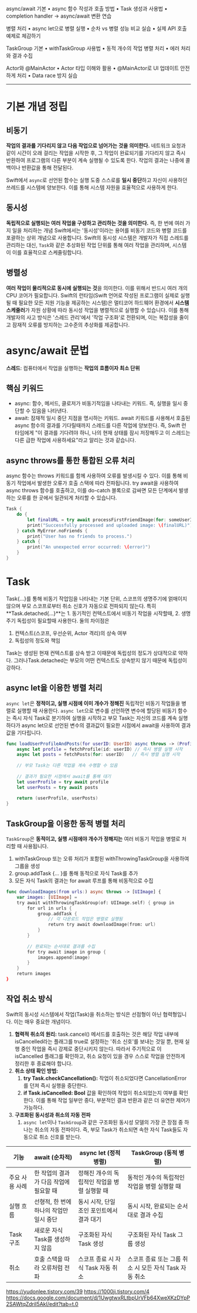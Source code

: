 async/await 기본
	•	async 함수 작성과 호출 방법
	•	Task 생성과 사용법
	•	completion handler → async/await 변환 연습

병렬 처리
	•	async let으로 병렬 실행
	•	순차 vs 병렬 성능 비교 실습
	•	실제 API 호출 예제로 체감하기

TaskGroup 기본
	•	withTaskGroup 사용법
	•	동적 개수의 작업 병렬 처리
	•	에러 처리와 결과 수집

Actor와 @MainActor
	•	Actor 타입 이해와 활용
	•	@MainActor로 UI 업데이트 안전하게 처리
	•	Data race 방지 실습


---

# 기본 개념 정립
## 비동기
**작업의 결과를 기다리지 않고 다음 작업으로 넘어가는 것을 의미한다.**
네트워크 요청과 같이 시간이 오래 걸리는 작업을 시작한 후, 그 작업이 완료되기를 기다리지 않고 즉시 반환하여 프로그램의 다른 부분이 계속 실행될 수 있도록 한다. 작업의 결과는 나중에 콜백이나 반환값을 통해 전달된다.

Swift에서 `async`로 선언된 함수는 실행 도중 스스로를 **일시 중단**하고 자신이 사용하던 쓰레드를 시스템에 양보한다. 이를 통해 시스템 자원을 효율적으로 사용하게 한다. 

## 동시성
**독립적으로 실행되는 여러 작업을 구성하고 관리하는 것을 의미한다.** 즉, 한 번에 여러 가지 일을 처리하는 개념
Swift에서는 '동시성'이라는 용어를 비동기 코드와 병렬 코드를 포괄하는 상위 개념으로 사용합니다. Swift의 동시성 시스템은 개발자가 직접 스레드를 관리하는 대신, `Task`와 같은 추상화된 작업 단위를 통해 여러 작업을 관리하며, 시스템이 이를 효율적으로 스케줄링합니다.

## 병렬성
**여러 작업이 물리적으로 동시에 실행되는 것**을 의미한다. 이를 위해서 반드시 여러 개의 CPU 코어가 필요합니다.
Swift의 런타임(Swift 언어로 작성된 프로그램이 실제로 실행될 때 필요한 모든 지원 기능을 제공하는 시스템)은 멀티코어 하드웨어 환경에서 **시스템 스케줄러**가 자원 상황에 따라 동시성 작업을 병렬적으로 실행할 수 있습니다.
이를 통해 개발자의 사고 방식은 '스레드 관리'에서 '작업 구조화'로 전환되며, 이는 복잡성을 줄이고 잠재적 오류를 방지하는 고수준의 추상화를 제공합니다.

# async/await 문법
**스레드**: 컴퓨터에서 작업을 실행하는 **작업의 흐름이자 최소 단위**
## 핵심 키워드
- async: 함수, 메서드, 클로저가 비동기적임을 나타내는 키워드. 즉, 실행을 일시 중단할 수 있음을 나타낸다.
- await: 잠재적 일시 중단 지점을 명시하는 키워드. await 키워드를 사용해서 호출된 async 함수의 결과를 기다릴때까지 스레드를 다른 작업에 양보한다. 
	즉, Swift 런타임에게 "이 결과를 기다려야 하니, 나의 현재 상태를 잠시 저장해두고 이 스레드는 다른 급한 작업에 사용하세요"라고 알리는 것과 같습니다.
## async throws를 통한 통합된 오류 처리
async 함수는 throws 키워드를 함께 사용하여 오류를 발생시킬 수 있다. 이를 통해 비동기 작업에서 발생한 오류가 호출 스택에 따라 전파됩니다. 
try await을 사용하여 async throws 함수를 호출하고, 이를 do-catch 블록으로 감싸면 모든 단계에서 발생하는 오류를 한 곳에서 일관되게 처리할 수 있습니다.
```swift
Task {  
    do {  
        let finalURL = try await processFirstFriendImage(for: someUserID)  
        print("Successfully processed and uploaded image: \(finalURL)")  
    } catch MyError.noFriends {  
        print("User has no friends to process.")  
    } catch {  
        print("An unexpected error occurred: \(error)")  
    }  
}
```

# Task
Task{...}를 통해 비동기 작업임을 나타내는 기본 단위, 스코프의 생명주기에 얽매이지 않으며 부모 스코프로부터 취소 신호가 자동으로 전파되지 않는다.
특히 **Task.detached{...}**는 1. 동기적인 컨텍스트에서 비동기 작업을 시작할때, 2. 생명주기 독립성이 필요할때 사용한다.
둘의 차이점은 
1. 컨텍스트(스코프, 우선순위, Actor 격리)의 상속 여부
2. 독립성의 정도와 책임

Task는 생성된 현재 컨텍스트를 상속 받고 이때문에 독립성의 정도가 상대적으로 약하다. 그러나Task.detached는 부모의 어떤 컨텍스트도 상속받지 않기 때문에 독립성이 강하다.

## async let을 이용한 병렬 처리
`async let`은 **정적이고, 실행 시점에 이미 개수가 정해진** 독립적인 비동기 작업들을 병렬로 실행할 때 사용한다.
`async let`으로 변수를 선언하면 변수에 할당된 비동기 함수는 즉시 자식 Task로 분기하여 실행을 시작하고 부모 Task는 자신의 코드를 계속 실행하다가 async let으로 선언된 변수의 결과값이 필요한 시점에서 await을 사용하여 결과값을 기다립니다. 
```swift
func loadUserProfileAndPosts(for userID: UserID) async throws -> (Profile, [Post]) {  
    async let profile = fetchProfile(id: userID) // 즉시 병렬 실행 시작  
    async let posts = fetchPosts(for: userID)   // 즉시 병렬 실행 시작  
     
    // 부모 Task는 다른 작업을 계속 수행할 수 있음  
     
    // 결과가 필요한 시점에서 await를 통해 대기  
    let userProfile = try await profile  
    let userPosts = try await posts  
     
    return (userProfile, userPosts)  
}
```

## TaskGroup을 이용한 동적 병렬 처리
`TaskGroup`은 **동적이고, 실행 시점에야 개수가 정해지는** 여러 비동기 작업을 병렬로 처리할 때 사용됩니다.
1. withTaskGroup 또는 오류 처리가 포함된 withThrowingTaskGroup을 사용하여 그룹을 생성
2. group.addTask {... }를 통해 동적으로 자식 Task를 추가
3. 모든 자식 Task의 결과는 for await 루프를 통해 비동적으로 수집
```swift
func downloadImages(from urls:) async throws -> [UIImage] {  
    var images: [UIImage] =  
    try await withThrowingTaskGroup(of: UIImage.self) { group in  
        for url in urls {  
            group.addTask {  
                // 각 다운로드 작업은 병렬로 실행됨  
                return try await downloadImage(from: url)  
            }  
        }  
         
        // 완료되는 순서대로 결과를 수집  
        for try await image in group {  
            images.append(image)  
        }  
    }  
    return images  
}
```

## 작업 취소 방식
Swift의 동시성 시스템에서 작업(Task)을 취소하는 방식은 선점형이 아닌 협력형입니다. 이는 매우 중요한 개념이다.
1. **협력적 취소의 원리:**
   task.cancel() 메서드를 호출하는 것은 해당 작업 내부에 isCancelled라는 플래그를 true로 설정하는 '취소 신호'를 보내는 것일 뿐, 현재 실행 중인 작업을 즉시 강제로 중단시키지 않는다. 따라서 주기적으로 이 isCancelled 플래그를 확인하고, 취소 요청이 있을 경우 스스로 작업을 안전하게 정리한 후 종료해야 합니다.
2. **취소 상태 확인 방법:**
	1. **try Task.checkCancellation():** 작업이 취소되었다면 CancellationError를 던져 즉시 실행을 중단한다.
	2. **if Task.isCancelled: Bool** 값을 확인하여 작업이 취소되었는지 여부를 확인한다. 이를 통해 작업 일부만 중다, 부분적인 결과 반환과 같은 더 유연한 제어가 가능하다.
3. **구조화된 동시성과 취소의 자동 전파**
	1. `async let`이나 `TaskGroup`과 같은 구조화된 동시성 모델의 가장 큰 장점 중 하나는 취소의 자동 전파이다. 즉, 부모 Task가 취소되면 속한 자식 Task들도 자동으로 취소 신호를 받는다.

| 기능       | await (순차적)             | async let (정적 병렬)         | TaskGroup (동적 병렬)                  |
| -------- | ----------------------- | ------------------------- | ---------------------------------- |
| 주요 사용 사례 | 한 작업의 결과가 다음 작업에 필요할 때  | 정해진 개수의 독립적인 작업을 병렬 실행할 때 | 동적인 개수의 독립적인 작업을 병렬 실행할 때          |
| 실행 흐름    | 선형적, 한 번에 하나의 작업만 일시 중단 | 동시 시작, 단일 조인 포인트에서 결과 대기  | 동시 시작, 완료되는 순서대로 결과 수집             |
| Task 구조  | 새로운 자식 Task를 생성하지 않음    | 구조화된 자식 Task 생성           | 구조화된 자식 Task 그룹 생성                 |
| 취소       | 호출 스택을 따라 오류처럼 전파       | 스코프 종료 시 자식 Task 자동 취소    | 스코프 종료 또는 그룹 취소 시 모든 자식 Task 자동 취소 |
https://yudonlee.tistory.com/39
https://1000ji.tistory.com/4
https://docs.google.com/document/d/1UwgtwxRLtbpUrVFb64XweXKzDYpP2SAWtqZdriI5AkI/edit?tab=t.0